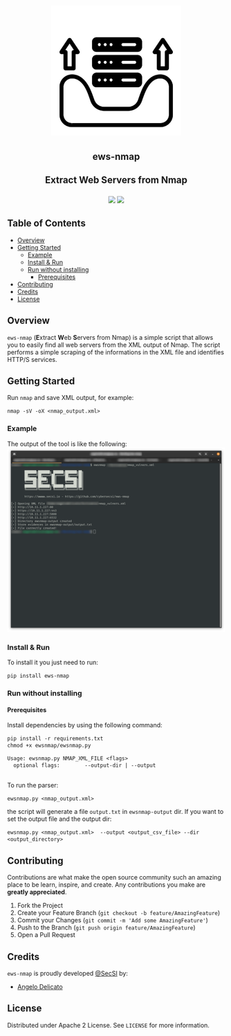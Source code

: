 <h1 align="center">
  <br>
  <picture>
    <source
      srcset="https://raw.githubusercontent.com/cybersecsi/ews-nmap/main/assets/logo-dark-mode.png"
      media="(prefers-color-scheme: dark)"/>
    <img src="https://raw.githubusercontent.com/cybersecsi/ews-nmap/main/assets/logo-light-mode.png" alt= "ews-nmap" width="300px">
  </picture>
</h1>
<h2 align="center">
    <b>ews-nmap</b>
<h2>
<p align="center">
    <b>E</b>xtract <b>W</b>eb <b>S</b>ervers from Nmap
</p>

<p align="center">
  <a href="https://github.com/cybersecsi/ews-nmap/blob/main/README.md"><img src="https://img.shields.io/badge/Documentation-complete-green.svg?style=flat"></a>
  <a href="https://github.com/cybersecsi/ews-nmap/blob/main/LICENSE"><img src="https://img.shields.io/badge/License-Apache2-blue.svg"></a>
</p>

## Table of Contents
- [Overview](#overview)
- [Getting Started](#getting-started)
  - [Example](#example)
  - [Install & Run](#install--run)
  - [Run without installing](#run-without-installing)
    - [Prerequisites](#prerequisites)
- [Contributing](#contributing)
- [Credits](#credits)
- [License](#license)

## Overview
``ews-nmap`` (**E**xtract **W**eb **S**ervers from Nmap) is a simple script that allows you to easily find all web servers from the XML output of Nmap. 
The script performs a simple scraping of the informations in the XML file and identifies HTTP/S services.

##  Getting Started  
Run ``nmap``  and save XML output, for example:   
```  
nmap -sV -oX <nmap_output.xml>  
```  

### Example
The output of the tool is like the following:
![Execution example](https://github.com/cybersecsi/ews-nmap/raw/main/assets/usage.png)

### Install & Run
To install it you just need to run:
```
pip install ews-nmap
```

### Run without installing

#### Prerequisites   
Install dependencies by using the following command:   
``` 
pip install -r requirements.txt
chmod +x ewsnmap/ewsnmap.py
```

```   
Usage: ewsnmap.py NMAP_XML_FILE <flags>
  optional flags:        --output-dir | --output
  
```  

To run the parser:   
```  
ewsnmap.py <nmap_output.xml>   
``` 

the script will generate a file ``output.txt`` in ``ewsnmap-output`` dir. If you want to set the output file and the output dir:   
```   
ewsnmap.py <nmap_output.xml>  --output <output_csv_file> --dir <output_directory>
``` 

## Contributing

Contributions are what make the open source community such an amazing place to be learn, inspire, and create. Any contributions you make are **greatly appreciated**.

1. Fork the Project
2. Create your Feature Branch (`git checkout -b feature/AmazingFeature`)
3. Commit your Changes (`git commit -m 'Add some AmazingFeature'`)
4. Push to the Branch (`git push origin feature/AmazingFeature`)
5. Open a Pull Request

## Credits
``ews-nmap`` is proudly developed [@SecSI](https://secsi.io) by:
- [Angelo Delicato](https://github.com/thelicato)

## License
Distributed under Apache 2 License. See `LICENSE` for more information. 